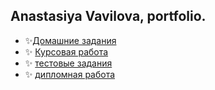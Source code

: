 ## Anastasiya Vavilova, portfolio.

* ✨[Домашние задания]()
* ✨ [Курсовая работа]()
* ✨ [тестовые задания]()
* ✨ [дипломная работа]()
